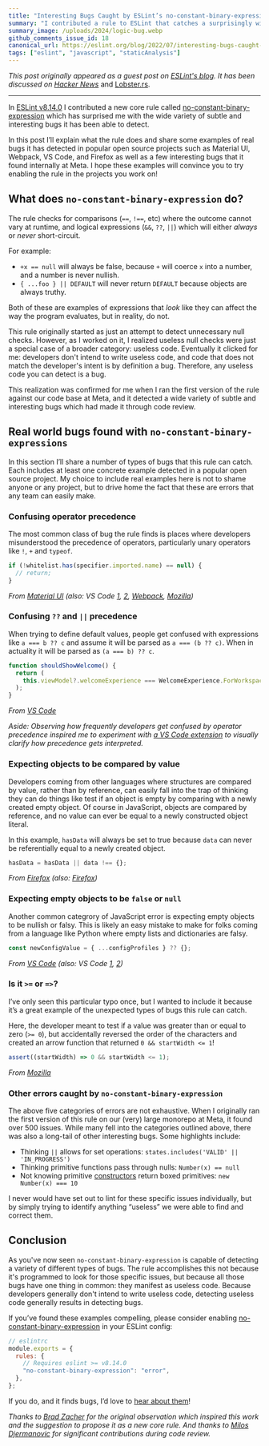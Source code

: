 ```yaml
---
title: "Interesting Bugs Caught by ESLint’s no-constant-binary-expression"
summary: "I contributed a rule to ESLint that catches a surprisingly wide variety of logic bugs."
summary_image: /uploads/2024/logic-bug.webp
github_comments_issue_id: 18
canonical_url: https://eslint.org/blog/2022/07/interesting-bugs-caught-by-no-constant-binary-expression/
tags: ["eslint", "javascript", "staticAnalysis"]
---
```


_This post originally appeared as a guest post on [ESLint's blog](https://eslint.org/blog/2022/07/interesting-bugs-caught-by-no-constant-binary-expression/). It has been discussed on [Hacker News](https://news.ycombinator.com/item?id=38196644)_ and [Lobster.rs]("https://lobste.rs/s/icirwz/interesting_bugs_caught_by_eslint_s_no",).

---

In [ESLint v8.14.0](https://eslint.org/blog/2022/04/eslint-v8.14.0-released) I contributed a new core rule called [no-constant-binary-expression](https://eslint.org/docs/rules/no-constant-binary-expression) which has surprised me with the wide variety of subtle and interesting bugs it has been able to detect.

In this post I’ll explain what the rule does and share some examples of real bugs it has detected in popular open source projects such as Material UI, Webpack, VS Code, and Firefox as well as a few interesting bugs that it found internally at Meta. I hope these examples will convince you to try enabling the rule in the projects you work on!

## What does `no-constant-binary-expression` do?

The rule checks for comparisons (`==`, `!==`, etc) where the outcome cannot vary at runtime, and logical expressions (`&&`, `??`, `||`) which will either _always_ or _never_ short-circuit.

For example:

- `+x == null` will always be false, because `+` will coerce `x` into a number, and a number is never nullish.
- `{ ...foo } || DEFAULT` will never return `DEFAULT` because objects are always truthy.

Both of these are examples of expressions that _look_ like they can affect the way the program evaluates, but in reality, do not.

This rule originally started as just an attempt to detect unnecessary null checks. However, as I worked on it, I realized useless null checks were just a special case of a broader category: useless code. Eventually it clicked for me: developers don't intend to write useless code, and code that does not match the developer's intent is by definition a bug. Therefore, any useless code you can detect is a bug.

This realization was confirmed for me when I ran the first version of the rule against our code base at Meta, and it detected a wide variety of subtle and interesting bugs which had made it through code review.

## Real world bugs found with `no-constant-binary-expressions`

In this section I’ll share a number of types of bugs that this rule can catch. Each includes at least one concrete example detected in a popular open source project. My choice to include real examples here is not to shame anyone or any project, but to drive home the fact that these are errors that any team can easily make.

### Confusing operator precedence

The most common class of bug the rule finds is places where developers misunderstood the precedence of operators, particularly unary operators like `!`, `+` and `typeof`.

```javascript eslint {"no-constant-binary-expression": "error"}
if (!whitelist.has(specifier.imported.name) == null) {
  // return;
}
```

_From [Material UI](https://github.com/mui/material-ui/blob/60f02a7a6b48092eedd2c25b15a7f643168a001f/packages/mui-codemod/src/v5.0.0/top-level-imports.js#L73:L73) (also: VS Code [1](https://github.com/captbaritone/vscode/blob/ab86e0229d6b4d0cb49cfd6747c92cafcd2bd4af/src/vs/workbench/contrib/timeline/browser/timelinePane.ts#L64), [2](https://github.com/captbaritone/vscode/blob/ab86e0229d6b4d0cb49cfd6747c92cafcd2bd4af/src/vs/workbench/contrib/terminal/browser/terminalProfileResolverService.ts#L456:L456), [Webpack](https://github.com/webpack/webpack/blob/3ad4fcac25a976277f2d9cceb37bc81602e96b13/lib/ExportsInfo.js#L468:L468), [Mozilla](https://phabricator.services.mozilla.com/D145655))_

### Confusing `??` and `||` precedence

When trying to define default values, people get confused with expressions like `a === b ?? c` and assume it will be parsed as `a === (b ?? c)`. When in actuality it will be parsed as `(a === b) ?? c`.

```javascript eslint {"no-constant-binary-expression": "error"}
function shouldShowWelcome() {
  return (
    this.viewModel?.welcomeExperience === WelcomeExperience.ForWorkspace ?? true
  );
}
```

_From [VS Code](https://github.com/captbaritone/vscode/blob/ab86e0229d6b4d0cb49cfd6747c92cafcd2bd4af/src/vs/workbench/contrib/testing/browser/testingExplorerView.ts#L118:L118)_

_Aside: Observing how frequently developers get confused by operator precedence inspired me to experiment with [a VS Code extension](https://jordaneldredge.com/blog/a-vs-code-extension-to-combat-js-precedence-confusion/) to visually clarify how precedence gets interpreted._

### Expecting objects to be compared by value

Developers coming from other languages where structures are compared by value, rather than by reference, can easily fall into the trap of thinking they can do things like test if an object is empty by comparing with a newly created empty object. Of course in JavaScript, objects are compared by reference, and no value can ever be equal to a newly constructed object literal.

In this example, `hasData` will always be set to true because `data` can never be referentially equal to a newly created object.

```javascript eslint {"no-constant-binary-expression": "error"}
hasData = hasData || data !== {};
```

_From [Firefox](https://hg.mozilla.org/try/rev/0fe5678fb8b71f4eb26f0a153c52d0be45fc5ac1#l3.34) (also: [Firefox](https://hg.mozilla.org/try/rev/0fe5678fb8b71f4eb26f0a153c52d0be45fc5ac1#l1.13))_

### Expecting empty objects to be `false` or `null`

Another common categrory of JavaScript error is expecting empty objects to be nullish or falsy. This is likely an easy mistake to make for folks coming from a language like Python where empty lists and dictionaries are falsy.

```javascript eslint {"no-constant-binary-expression": "error"}
const newConfigValue = { ...configProfiles } ?? {};
```

_From [VS Code](https://github.com/captbaritone/vscode/blob/ab86e0229d6b4d0cb49cfd6747c92cafcd2bd4af/src/vs/workbench/contrib/terminal/browser/terminalProfileQuickpick.ts#L126:L126) (also: VS Code [1](https://github.com/captbaritone/vscode/blob/ab86e0229d6b4d0cb49cfd6747c92cafcd2bd4af/src/vs/platform/terminal/node/ptyService.ts#L369:L369), [2](https://github.com/captbaritone/vscode/blob/ab86e0229d6b4d0cb49cfd6747c92cafcd2bd4af/src/vs/workbench/contrib/terminal/browser/terminalProfileResolverService.ts#L484:L484))_

### Is it `>=` or `=>`?

I’ve only seen this particular typo once, but I wanted to include it because it’s a great example of the unexpected types of bugs this rule can catch.

Here, the developer meant to test if a value was greater than or equal to zero (`>= 0`), but accidentally reversed the order of the characters and created an arrow function that returned `0 && startWidth <= 1`!

```javascript eslint {"no-constant-binary-expression": "error"}
assert((startWidth) => 0 && startWidth <= 1);
```

_From [Mozilla](https://phabricator.services.mozilla.com/rMOZILLACENTRAL925b8d1ad45f80faee052492b3b43f5120052405)_

### Other errors caught by `no-constant-binary-expression`

The above five categories of errors are not exhaustive. When I originally ran the first version of this rule on our (very) large monorepo at Meta, it found over 500 issues. While many fell into the categories outlined above, there was also a long-tail of other interesting bugs. Some highlights include:

- Thinking `||` allows for set operations: `states.includes('VALID' || 'IN_PROGRESS')`
- Thinking primitive functions pass through nulls: `Number(x) == null`
- Not knowing primitive [constructors](https://developer.mozilla.org/en-US/docs/Web/JavaScript/Reference/Global_Objects/Number/Number) return boxed primitives: `new Number(x) === 10`

I never would have set out to lint for these specific issues individually, but by simply trying to identify anything “useless” we were able to find and correct them.

## Conclusion

As you've now seen `no-constant-binary-expression` is capable of detecting a variety of different types of bugs. The rule accomplishes this not because it's programmed to look for those specific issues, but because all those bugs have one thing in common: they manifest as useless code. Because developers generally don't intend to write useless code, detecting useless code generally results in detecting bugs.

If you’ve found these examples compelling, please consider enabling [no-constant-binary-expression](https://eslint.org/docs/rules/no-constant-binary-expression) in your ESLint config:

```javascript
// eslintrc
module.exports = {
  rules: {
    // Requires eslint >= v8.14.0
    "no-constant-binary-expression": "error",
  },
};
```

If you do, and it finds bugs, I’d love to [hear about them](https://twitter.com/captbaritone)!

_Thanks to [Brad Zacher](https://twitter.com/bradzacher) for the original observation which inspired this work and the suggestion to propose it as a new core rule. And thanks to [Milos Djermanovic](https://github.com/mdjermanovic) for significant contributions during code review._
